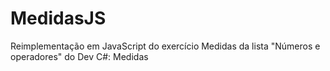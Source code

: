 # MedidasJS
Reimplementação em JavaScript do exercício Medidas da lista "Números e operadores" do Dev C#: Medidas
